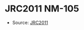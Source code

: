 <a name="material" />

# JRC2011 NM-105
<script type="application/ld+json">
  {
    "@context": "https://schema.org/",
    "@type": "ChemicalSubstance",
    "http://purl.org/dc/terms/conformsTo":
      {
        "@type": "CreativeWork",
        "@id": "https://bioschemas.org/profiles/ChemicalSubstance/0.4-RELEASE/"
      },
    "@id": "https://egonw.github.io/nanowiki/nanowiki345.html#material",
    "name": "JRC2011 NM-105",
    "sameAs": "http://127.0.0.1/mediawiki/index.php/Special:URIResolver/JRC2011_NM-2D105"
  }
</script>


* Source: [JRC2011](JRC2011.md)
